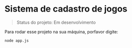 <h1>Sistema de cadastro de jogos</h1>

> Status do projeto: Em desenvolvimento

Para rodar esse projeto na sua máquina, porfavor digite:

```
node app.js
``` 
